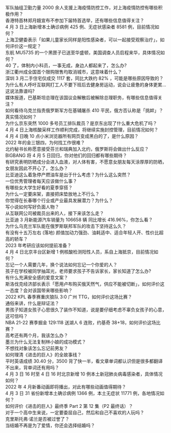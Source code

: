 军队抽组卫勤力量 2000 余人支援上海疫情防控工作，对上海疫情防控有哪些积极作用？  
香港特首林郑月娥宣布不参加下届特首选举，还有哪些信息值得关注？  
4 月 3 日上海新增本土确诊病例 425 例、无症状感染者 8581 例，目前情况如何？  
上海卫健委表示「如果儿童家长同样是阳性感染者，可以一起接受观察治疗」，如何评价这一规定？  
东航 MU5735 的一个黑匣子已送至华盛顿，美国调查人员启程来华，具体情况如何？  
40 了，体制内小科员，一事无成，身边人都起来了，怎么办?  
浙江衢州成全国首个限购限售均取消城市，这意味着什么？  
深圳 3 月二手住宅仅成交 1117 套，同比大跌约 82% ，可能是哪些原因导致的？  
为什么有人呼吁互联网打工人不要下班后去健身房运动，说会让疲惫的身体更累…这说法靠谱吗?  
媒体报道，巴基斯坦总理在该国议会解散后被解除总理职务，有哪些信息值得关注？  
如何看待乌克兰指责俄罗斯军方在基辅屠杀 410 平民，俄方否认称是「挑衅」？真实情况如何？  
为什么京东突然 1000 多号员工排队裁员？是京东出现了什么重大危机了吗？  
4 月 4 日上海核酸采样工作顺利完成，将继续实施封控管理，目前情况如何？  
4 月 4 日晚 10 点小米浏览器所有网页变成黑白的了，是什么原因？  
2022 年的金三银四，为何找工作很难？  
北约秘书长称愿意接受芬兰和瑞典加入北约，俄罗斯将会做出什么反应？  
BIGBANG 将 4 月 5 日回归，你对他们的回归都有哪些期待？  
有研究表明防晒成分会进入血液，对人体有害，不愿意女朋友每天涂厚厚的防晒，女朋友因此不开心了，怎么办？  
比亚迪这么着急停产燃油车是出于什么考虑？为什么这么突然？  
一位优秀管理者每天应该做什么事？  
有哪些女大学生好看的夏季穿搭？  
为什么一定要床架，直接把床垫放地上不行么？  
你觉得在长春哪个行业或产业最具发展潜力？为什么？  
写小说如何写好负面人物？  
从互联网公司被裁员出来的人，接下来该怎么走？  
比亚迪 3 月新能源汽车销量为 106658 辆 同比增长 416.96%，你怎么看？  
为什么乌克兰军队能在俄罗斯联邦军队的攻击下坚持这么久？  
有没有十五万左右 (落地) 颜值加动力强劲、油耗适中、适合年轻人开、性价比超高的轿车？  
2023 年考研应该如何提前准备？  
4 月 4 日北京丰台区新增 1 例核酸检测阳性人员，系自上海抵京，目前情况如何？  
忘记一个人需要几年，换个说法如何忘记一个你爱的人？  
孩子在学校被同学抽耳光，老师要求孩子不告诉家长，家长知道了怎么办?  
有什么充满安全感的爱意文案？  
斯洛伐克经济部长表示「愿用卢布购买俄天然气，供应不能被切断」，如何评价这一态度？会对该国带来哪些影响？  
2022 KPL 春季赛重庆狼队 3:0 广州 TTG，如何评价这场比赛？  
通俗来讲，什么是辩证法？  
男孩子知道女孩子心思很久了装作不知道，说是要仔细考虑不辜负女孩子的心意，这可信吗？  
NBA 21-22 赛季掘金 129:118 送湖人 6 连败，约基奇 38+18，如何评价这场比赛？  
高考还有两个月，我该怎么办？  
墨兰为什么无法复制林小娘的成功模式？  
不想找对象该怎么忘记前男友？  
如何理清《进击的巨人》的全故事线？  
平时英语成绩 30.40 分，3500 背了快一半，看文章单词都认识但是很多都翻译不出来，背单词还有用吗？  
4 月 3 日 16 时至 4 日 16 时北京新增 10 例本土新冠肺炎病毒感染者，具体情况如何？  
2022 年 4 月新番动画即将播出，对此有哪些动画值得期待？  
4 月 3 日 31 省份新增本土确诊病例 1366 例，本土无症状 11771 例，各地情况如何？  
如何评价《进击的巨人》最终季 Part 2 第 12 集（P2 最终话）？  
对于一个高中生来说，一定要委屈自己，然后和自己不喜欢的人玩吗？  
克里斯托弗·诺兰是否被过誉了？  
当结婚不再是为了爱情，你还会选择结婚吗？  
